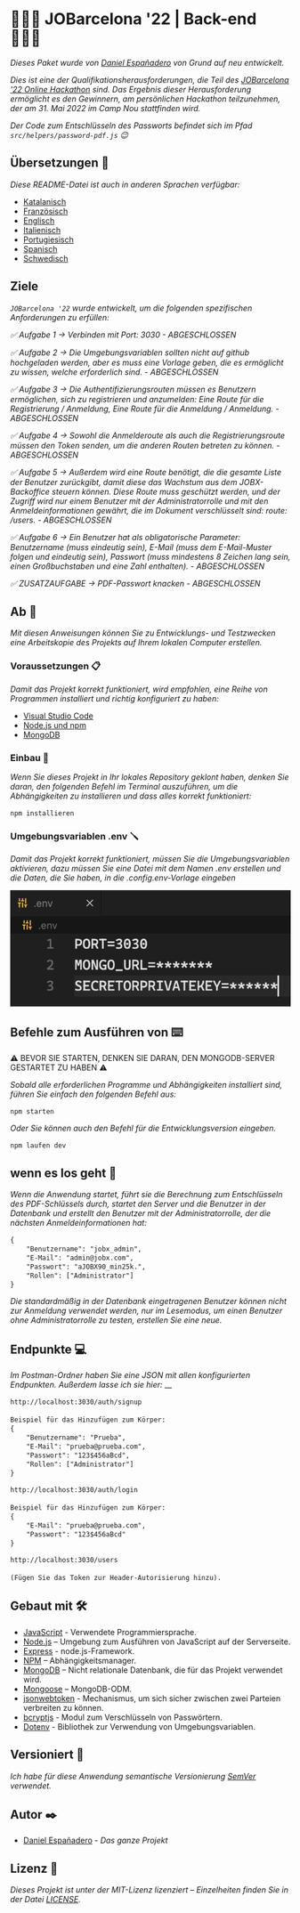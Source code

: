 # 👨🏻‍💻 JOBarcelona '22 | Back-end 👨🏻‍💻

_Dieses Paket wurde von [Daniel Españadero](https://github.com/DanielEspanadero) von Grund auf neu entwickelt._

_Dies ist eine der Qualifikationsherausforderungen, die Teil des [JOBarcelona '22 Online Hackathon](https://nuwe.io/challenge/jobarcelona-'22-back-end) sind. Das Ergebnis dieser Herausforderung ermöglicht es den Gewinnern, am persönlichen Hackathon teilzunehmen, der am 31. Mai 2022 im Camp Nou stattfinden wird._

_Der Code zum Entschlüsseln des Passworts befindet sich im Pfad `src/helpers/password-pdf.js` 😉_

## Übersetzungen 💬

_Diese README-Datei ist auch in anderen Sprachen verfügbar:_
- [Katalanisch](https://github.com/DanielEspanadero/hackathon-jobarcelona22-back-javascript/blob/main/docs/README-cat.md)
- [Französisch](https://github.com/DanielEspanadero/hackathon-jobarcelona22-back-javascript/blob/main/docs/README-fr.md)
- [Englisch](https://github.com/DanielEspanadero/hackathon-jobarcelona22-back-javascript/blob/main/README.md)
- [Italienisch](https://github.com/DanielEspanadero/hackathon-jobarcelona22-back-javascript/blob/main/docs/README-it.md)
- [Portugiesisch](https://github.com/DanielEspanadero/hackathon-jobarcelona22-back-javascript/blob/main/docs/README-pt.md)
- [Spanisch](https://github.com/DanielEspanadero/hackathon-jobarcelona22-back-javascript/blob/main/docs/README-es.md)
- [Schwedisch](https://github.com/DanielEspanadero/hackathon-jobarcelona22-back-javascript/blob/main/docs/README-se.md)

## Ziele
_`JOBarcelona '22` wurde entwickelt, um die folgenden spezifischen Anforderungen zu erfüllen:_

_✅ Aufgabe 1 → Verbinden mit Port: 3030 - ABGESCHLOSSEN_

_✅ Aufgabe 2 → Die Umgebungsvariablen sollten nicht auf github hochgeladen werden, aber es muss eine Vorlage geben, die es ermöglicht zu wissen, welche erforderlich sind. - ABGESCHLOSSEN_

_✅ Aufgabe 3 → Die Authentifizierungsrouten müssen es Benutzern ermöglichen, sich zu registrieren und anzumelden: Eine Route für die Registrierung / Anmeldung, Eine Route für die Anmeldung / Anmeldung. - ABGESCHLOSSEN_

_✅ Aufgabe 4 → Sowohl die Anmelderoute als auch die Registrierungsroute müssen den Token senden, um die anderen Routen betreten zu können. - ABGESCHLOSSEN_

_✅ Aufgabe 5 → Außerdem wird eine Route benötigt, die die gesamte Liste der Benutzer zurückgibt, damit diese das Wachstum aus dem JOBX-Backoffice steuern können. Diese Route muss geschützt werden, und der Zugriff wird nur einem Benutzer mit der Administratorrolle und mit den Anmeldeinformationen gewährt, die im Dokument verschlüsselt sind: route: /users. - ABGESCHLOSSEN_

_✅ Aufgabe 6 → Ein Benutzer hat als obligatorische Parameter: Benutzername (muss eindeutig sein), E-Mail (muss dem E-Mail-Muster folgen und eindeutig sein), Passwort (muss mindestens 8 Zeichen lang sein, einen Großbuchstaben und eine Zahl enthalten). - ABGESCHLOSSEN_

_✅ ZUSATZAUFGABE → PDF-Passwort knacken - ABGESCHLOSSEN_

## Ab 🚀

_Mit diesen Anweisungen können Sie zu Entwicklungs- und Testzwecken eine Arbeitskopie des Projekts auf Ihrem lokalen Computer erstellen._

### Voraussetzungen 📋

_Damit das Projekt korrekt funktioniert, wird empfohlen, eine Reihe von Programmen installiert und richtig konfiguriert zu haben:_
- [Visual Studio Code](https://code.visualstudio.com/download)
- [Node.js und npm](https://nodejs.org/es/)
- [MongoDB](https://docs.mongodb.com/manual/installation/)

### Einbau 🔧

_Wenn Sie dieses Projekt in Ihr lokales Repository geklont haben, denken Sie daran, den folgenden Befehl im Terminal auszuführen, um die Abhängigkeiten zu installieren und dass alles korrekt funktioniert:_
```
npm installieren
```

### Umgebungsvariablen .env 🪛

_Damit das Projekt korrekt funktioniert, müssen Sie die Umgebungsvariablen aktivieren, dazu müssen Sie eine Datei mit dem Namen .env erstellen und die Daten, die Sie haben, in die .config.env-Vorlage eingeben_

![Demo](https://github.com/DanielEspanadero/hackathon-jobarcelona22-back-javascript/blob/main/docs/env.png)

## Befehle zum Ausführen von ⌨️

⚠️ BEVOR SIE STARTEN, DENKEN SIE DARAN, DEN MONGODB-SERVER GESTARTET ZU HABEN ⚠️

_Sobald alle erforderlichen Programme und Abhängigkeiten installiert sind, führen Sie einfach den folgenden Befehl aus:_
```
npm starten
```
_Oder Sie können auch den Befehl für die Entwicklungsversion eingeben._
```
npm laufen dev
```

## wenn es los geht 🤔
_Wenn die Anwendung startet, führt sie die Berechnung zum Entschlüsseln des PDF-Schlüssels durch, startet den Server und die Benutzer in der Datenbank und erstellt den Benutzer mit der Administratorrolle, der die nächsten Anmeldeinformationen hat:_
```
{
    "Benutzername": "jobx_admin",
    "E-Mail": "admin@jobx.com",
    "Passwort": "aJOBX90_min25k.",
    "Rollen": ["Administrator"]
}
```
_Die standardmäßig in der Datenbank eingetragenen Benutzer können nicht zur Anmeldung verwendet werden, nur im Lesemodus, um einen Benutzer ohne Administratorrolle zu testen, erstellen Sie eine neue._

## Endpunkte 💻

_Im Postman-Ordner haben Sie eine JSON mit allen konfigurierten Endpunkten._
_Außerdem lasse ich sie hier:_
__
```
http://localhost:3030/auth/signup

Beispiel für das Hinzufügen zum Körper:
{
    "Benutzername": "Prueba",
    "E-Mail": "prueba@prueba.com",
    "Passwort": "123$456aBcd",
    "Rollen": ["Administrator"]
}
```
```
http://localhost:3030/auth/login

Beispiel für das Hinzufügen zum Körper:
{
    "E-Mail": "prueba@prueba.com",
    "Passwort": "123$456aBcd"
}
```
```
http://localhost:3030/users

(Fügen Sie das Token zur Header-Autorisierung hinzu).
```

## Gebaut mit 🛠️

* [JavaScript](https://developer.mozilla.org/es/docs/Web/JavaScript) - Verwendete Programmiersprache.
* [Node.js](https://nodejs.org/es/docs/) – Umgebung zum Ausführen von JavaScript auf der Serverseite.
* [Express](https://www.npmjs.com/package/express) - node.js-Framework.
* [NPM](https://www.npmjs.com/) – Abhängigkeitsmanager.
* [MongoDB](https://docs.mongodb.com/) – Nicht relationale Datenbank, die für das Projekt verwendet wird.
* [Mongoose](https://mongoosejs.com/docs/guide.html) – MongoDB-ODM.
* [jsonwebtoken](https://www.npmjs.com/package/jsonwebtoken) - Mechanismus, um sich sicher zwischen zwei Parteien verbreiten zu können.
* [bcryptjs](https://www.npmjs.com/package/bcryptjs) - Modul zum Verschlüsseln von Passwörtern.
* [Dotenv](https://www.npmjs.com/package/dotenv) - Bibliothek zur Verwendung von Umgebungsvariablen.

## Versioniert 📌

_Ich habe für diese Anwendung semantische Versionierung [SemVer](http://semver.org/) verwendet._

## Autor ✒️

* [Daniel Españadero](https://github.com/DanielEspanadero) - *Das ganze Projekt*

## Lizenz 📄

_Dieses Projekt ist unter der MIT-Lizenz lizenziert – Einzelheiten finden Sie in der Datei [LICENSE](https://github.com/DanielEspanadero/hackathon-jobarcelona22-back-javascript/blob/main/LICENSE)._